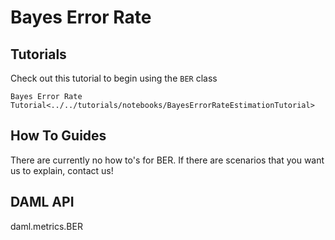 # Bayes Error Rate

## Tutorials

Check out this tutorial to begin using the `BER` class

`Bayes Error Rate Tutorial<../../tutorials/notebooks/BayesErrorRateEstimationTutorial>`

## How To Guides

There are currently no how to's for BER. If there are scenarios that you
want us to explain, contact us!

## DAML API

<div class="autoclass" members="" inherited-members="">

daml.metrics.BER

</div>
